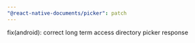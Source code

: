 ```yaml
---
"@react-native-documents/picker": patch
---
```


fix(android): correct long term access directory picker response
